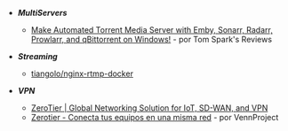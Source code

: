 <!--  
# Ricardo Monla (https://github.com/rmonla)
# SeguirTrabajando - v250118-1239
-->
- ***MultiServers***
  - [Make Automated Torrent Media Server with Emby, Sonarr, Radarr, Prowlarr, and qBittorrent on Windows!](https://youtu.be/LD8-Qr3B2-o) - por 
Tom Spark's Reviews    

- ***Streaming***
    - [tiangolo/nginx-rtmp-docker](https://github.com/tiangolo/nginx-rtmp-docker)

- ***VPN***
    - [ZeroTier | Global Networking Solution for IoT, SD-WAN, and VPN](https://www.zerotier.com/)
    - [Zerotier - Conecta tus equipos en una misma red](https://youtu.be/zgyi9bSMVZo) - por VennProject
